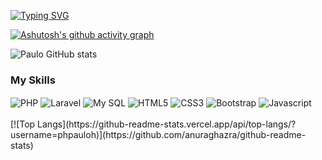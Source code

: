
[![Typing SVG](https://readme-typing-svg.demolab.com?font=Fira+Code&pause=1000&color=16A70F&width=435&lines=Github%3A+Paulo+Henrique+Braguim;Back-end+Developer)](https://git.io/typing-svg)

[![Ashutosh's github activity graph](https://github-readme-activity-graph.cyclic.app/graph?username=phpauloh&bg_color=000000&color=ffffff&line=79f910&point=22872d&area=true&hide_border=true)](https://github.com/ashutosh00710/github-readme-activity-graph)

![Paulo GitHub stats](https://github-readme-stats.vercel.app/api?username=phpauloh&theme=merko&show_icons=true)

<h3>My Skills</h3>
<div style="display: inline_block">
  <img align="center" src="https://img.shields.io/badge/PHP-777BB4?style=for-the-badge&logo=php&logoColor=white" alt="PHP"/>
  <img align="center" src="https://img.shields.io/badge/Laravel-FF2D20?style=for-the-badge&logo=laravel&logoColor=white" alt="Laravel"/> 
  <img align="center" src="https://img.shields.io/badge/MySQL-00000F?style=for-the-badge&logo=mysql&logoColor=white" alt="My SQL"/>    
  <img align="center" src="https://img.shields.io/badge/HTML5-E34F26?style=for-the-badge&logo=html5&logoColor=white" alt="HTML5"/>
  <img align="center" src="https://img.shields.io/badge/CSS3-1572B6?style=for-the-badge&logo=css3&logoColor=white" alt="CSS3"/>
  <img align="center" src="https://img.shields.io/badge/Bootstrap-563D7C?style=for-the-badge&logo=bootstrap&logoColor=white" alt="Bootstrap"/>
  <img align="center" src="https://img.shields.io/badge/JavaScript-F7DF1E?style=for-the-badge&logo=javascript&logoColor=black" alt="Javascript"/>  
</div>
<br/>
[![Top Langs](https://github-readme-stats.vercel.app/api/top-langs/?username=phpauloh)](https://github.com/anuraghazra/github-readme-stats)
